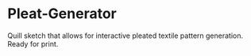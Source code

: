 # Pleat-Generator
Quill sketch that allows for interactive pleated textile pattern generation. Ready for print.

